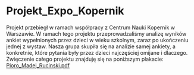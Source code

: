 # Projekt_Expo_Kopernik
Projekt przebiegł w ramach współpracy z Centrum Nauki Kopernik w Warszawie. W ramach tego projektu przeprowadzaliśmy analizę wyników ankiet wypełnionych przez dzieci w wieku szkolnym, zaraz po ukończeniu jednej z wystaw. Nasza grupa skupiła się na analizie samej ankiety, a konkretnie, które pytania były przez dzieci najczęściej omijane i dlaczego. Zwięczenie całego projektu znajduję się na poniższym plakacie: 
[Pioro_Madej_Rucinski.pdf](https://github.com/jedrzejrucinski/Projekt_Expo_Kopernik/files/10689606/Pioro_Madej_Rucinski.pdf)
